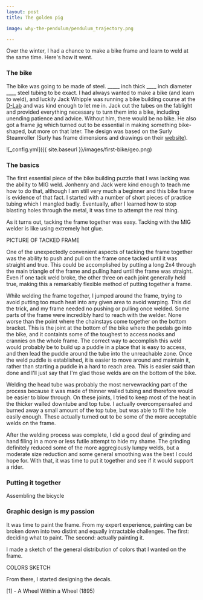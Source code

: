 ```yaml
---
layout: post
title: The golden pig

image: why-the-pendulum/pendulum_trajectory.png

---
```


Over the winter, I had a chance to make a bike frame and learn to weld at the same time. Here's how it went.

### The bike

The bike was going to be made of steel. _____ inch thick ____ inch diameter ____ steel tubing to be exact. I had always wanted to make a bike (and learn to weld), and luckily Jack Whipple was running a bike building course at the [D-Lab](https://d-lab.mit.edu/) and was kind enough to let me in. Jack cut the tubes on the fablight and provided everything necessary to turn them into a bike, including unending patience and advice. Without him, there would be no bike. He also got a frame jig which turned out to be essential in making something bike-shaped, but more on that later. The design was based on the Surly Steamroller (Surly has frame dimensions and drawings on their [website](https://surlybikes.com/bikes/steamroller)). 

![_config.yml]({{ site.baseurl }}/images/first-bike/geo.png)

### The basics

The first essential piece of the bike building puzzle that I was lacking was the ability to MIG weld. Jonhenry and Jack were kind enough to teach me how to do that, although I am still very much a beginner and this bike frame is evidence of that fact. I started with a number of short pieces of practice tubing which I mangled badly. Eventually, after I learned how to stop blasting holes through the metal, it was time to attempt the real thing.

As it turns out, tacking the frame together was easy. Tacking with the MIG welder is like using extremely hot glue. 

PICTURE OF TACKED FRAME

One of the unexpectedly convenient aspects of tacking the frame together was the ability to push and pull on the frame once tacked until it was straight and true. This could be accomplished by putting a long 2x4 through the main triangle of the frame and pulling hard until the frame was straight. Even if one tack weld broke, the other three on each joint generally held true, making this a remarkably flexible method of putting together a frame. 

While welding the frame together, I jumped around the frame, trying to avoid putting too much heat into any given area to avoid warping. This did the trick, and my frame needed no pushing or pulling once welded. Some parts of the frame were incredibly hard to reach with the welder. None worse than the point where the chainstays come together on the bottom bracket. This is the joint at the bottom of the bike where the pedals go into the bike, and it containts some of the toughest to access nooks and crannies on the whole frame. The correct way to accomplish this weld would probably be to build up a puddle in a place that is easy to access, and then lead the puddle around the tube into the unreachable zone. Once the weld puddle is established, it is easier to move around and maintain it, rather than starting a puddle in a hard to reach area. This is easier said than done and I'll just say that I'm glad those welds are on the bottom of the bike.

Welding the head tube was probably the most nervewracking part of the process because it was made of thinner walled tubing and therefore would be easier to blow through. On these joints, I tried to keep most of the heat in the thicker walled downtube and top tube. I actually overcompensated and burned away a small amount of the top tube, but was able to fill the hole easily enough. These actually turned out to be some of the more acceptable welds on the frame. 

After the welding process was complete, I did a good deal of grinding and hand filing in a more or less futile attempt to hide my shame. The grinding definitely reduced some of the more aggregiously lumpy welds, but a moderate size reduction and some general smoothing was the best I could hope for. With that, it was time to put it together and see if it would support a rider.

### Putting it together
Assembling the bicycle

### Graphic design is my passion

It was time to paint the frame. From my expert experience, painting can be broken down into two distint and equally intractable challenges. The first: deciding what to paint. The second: actually painting it.

I made a sketch of the general distribution of colors that I wanted on the frame. 

COLORS SKETCH

From there, I started designing the decals. 

[1] - A Wheel Within a Wheel (1895)
